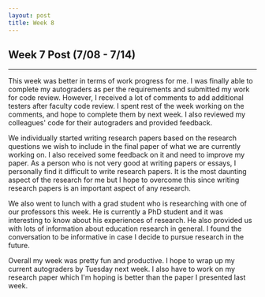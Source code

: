 ```yaml
---
layout: post
title: Week 8
---
```


## Week 7 Post (7/08 - 7/14)
---

This week was better in terms of work progress for me. I was finally able to complete my autograders as per the requirements and submitted my work for code review. However, I received a lot of comments to add additional testers after faculty code review. I spent rest of the week working on the comments, and hope to complete them by next week. I also reviewed my colleagues' code for their autograders and provided feedback.

We individually started writing research papers based on the research questions we wish to include in the final paper of what we are currently working on. I also received some feedback on it and need to improve my paper. As a person who is not very good at writing papers or essays, I personally find it difficult to write research papers. It is the most daunting aspect of the research for me but I hope to overcome this since writing research papers is an important aspect of any research.

We also went to lunch with a grad student who is researching with one of our professors this week. He is currently a PhD student and it was interesting to know about his experiences of research. He also provided us with lots of information about education research in general. I found the conversation to be informative in case I decide to pursue research in the future.

Overall my week was pretty fun and productive. I hope to wrap up my current autograders by Tuesday next week. I also have to work on my research paper which I'm hoping is better than the paper I presented last week.
